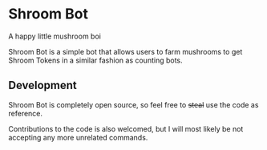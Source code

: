 # Shroom Bot
A happy little mushroom boi

Shroom Bot is a simple bot that allows users to farm mushrooms to get Shroom Tokens in a similar fashion as counting bots.

## Development
Shroom Bot is completely open source, so feel free to ~~steal~~ use the code as reference.

Contributions to the code is also welcomed, but I will most likely be not accepting any more unrelated commands.